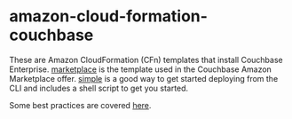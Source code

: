 # amazon-cloud-formation-couchbase

These are Amazon CloudFormation (CFn) templates that install Couchbase Enterprise.  [marketplace](marketplace) is the template used in the Couchbase Amazon Marketplace offer.  [simple](simple) is a good way to get started deploying from the CLI and includes a shell script to get you started.

Some best practices are covered [here](documentation/bestPractices.md).

